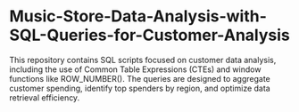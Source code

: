# Music-Store-Data-Analysis-with-SQL-Queries-for-Customer-Analysis
This repository contains SQL scripts focused on customer data analysis, including the use of Common Table Expressions (CTEs) and window functions like ROW_NUMBER(). The queries are designed to aggregate customer spending, identify top spenders by region, and optimize data retrieval efficiency.
